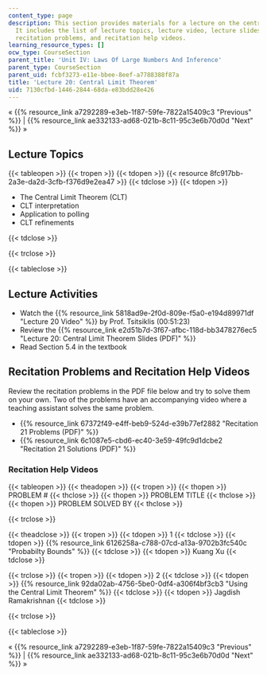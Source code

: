 ```yaml
---
content_type: page
description: This section provides materials for a lecture on the central limit theorem.
  It includes the list of lecture topics, lecture video, lecture slides, readings,
  recitation problems, and recitation help videos.
learning_resource_types: []
ocw_type: CourseSection
parent_title: 'Unit IV: Laws Of Large Numbers And Inference'
parent_type: CourseSection
parent_uid: fcbf3273-e11e-bbee-8eef-a7788388f87a
title: 'Lecture 20: Central Limit Theorem'
uid: 7130cfbd-1446-2844-68da-e83bdd28e426
---
```


« {{% resource_link a7292289-e3eb-1f87-59fe-7822a15409c3 "Previous" %}} | {{% resource_link ae332133-ad68-021b-8c11-95c3e6b70d0d "Next" %}} »

Lecture Topics
--------------

{{< tableopen >}}
{{< tropen >}}
{{< tdopen >}}
{{< resource 8fc917bb-2a3e-da2d-3cfb-f376d9e2ea47 >}}
{{< tdclose >}}
{{< tdopen >}}


*   The Central Limit Theorem (CLT)
*   CLT interpretation
*   Application to polling
*   CLT refinements


{{< tdclose >}}

{{< trclose >}}

{{< tableclose >}}

Lecture Activities
------------------

*   Watch the {{% resource_link 5818ad9e-2f0d-809e-f5a0-e194d89971df "Lecture 20 Video" %}} by Prof. Tsitsiklis (00:51:23)
*   Review the {{% resource_link e2d51b7d-3f67-afbc-118d-bb3478276ec5 "Lecture 20: Central Limit Theorem Slides (PDF)" %}}
*   Read Section 5.4 in the textbook

Recitation Problems and Recitation Help Videos
----------------------------------------------

Review the recitation problems in the PDF file below and try to solve them on your own. Two of the problems have an accompanying video where a teaching assistant solves the same problem.

*   {{% resource_link 67372f49-e4ff-beb9-524d-e39b77ef2882 "Recitation 21 Problems (PDF)" %}}
*   {{% resource_link 6c1087e5-cbd6-ec40-3e59-49fc9d1dcbe2 "Recitation 21 Solutions (PDF)" %}}

### Recitation Help Videos

{{< tableopen >}}
{{< theadopen >}}
{{< tropen >}}
{{< thopen >}}
PROBLEM #
{{< thclose >}}
{{< thopen >}}
PROBLEM TITLE
{{< thclose >}}
{{< thopen >}}
PROBLEM SOLVED BY
{{< thclose >}}

{{< trclose >}}

{{< theadclose >}}
{{< tropen >}}
{{< tdopen >}}
1
{{< tdclose >}}
{{< tdopen >}}
{{% resource_link 6126258a-c788-07cd-a13a-9702b3fc540c "Probabilty Bounds" %}}
{{< tdclose >}}
{{< tdopen >}}
Kuang Xu
{{< tdclose >}}

{{< trclose >}}
{{< tropen >}}
{{< tdopen >}}
2
{{< tdclose >}}
{{< tdopen >}}
{{% resource_link 92da02ab-4756-5be0-0df4-a306f4bf3cb3 "Using the Central Limit Theorem" %}}
{{< tdclose >}}
{{< tdopen >}}
Jagdish Ramakrishnan
{{< tdclose >}}

{{< trclose >}}

{{< tableclose >}}

« {{% resource_link a7292289-e3eb-1f87-59fe-7822a15409c3 "Previous" %}} | {{% resource_link ae332133-ad68-021b-8c11-95c3e6b70d0d "Next" %}} »